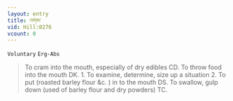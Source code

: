 ```yaml
---
layout: entry
title: འགམ་
vid: Hill:0276
vcount: 0
---
```

`Voluntary` `Erg-Abs`
> To cram into the mouth, especially of dry edibles CD\.
 To throw food into the mouth DK\.
 1\.
 To examine, determine, size up a situation 2\.
 To put (roasted barley flour &c\.
) in to the mouth DS\.
 To swallow, gulp down (used of barley flour and dry powders) TC\.

